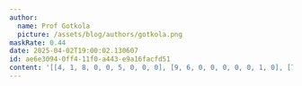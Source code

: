 ```yaml
---
author:
  name: Prof Gotkola
  picture: /assets/blog/authors/gotkola.png
maskRate: 0.44
date: 2025-04-02T19:00:02.130607
id: ae6e3094-0ff4-11f0-a443-e9a16facfd51
content: '[[4, 1, 8, 0, 0, 5, 0, 0, 0], [9, 6, 0, 0, 0, 0, 0, 1, 0], [7, 0, 2, 1, 8, 9, 0, 0, 4], [0, 0, 0, 0, 5, 6, 7, 4, 3], [0, 4, 5, 0, 1, 7, 8, 2, 9], [0, 3, 0, 4, 0, 2, 0, 6, 0], [0, 7, 0, 9, 2, 0, 4, 0, 0], [0, 8, 0, 7, 6, 1, 0, 5, 0], [2, 9, 6, 5, 4, 8, 3, 7, 0]]'
---
```


